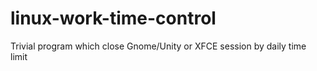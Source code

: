 linux-work-time-control
=======================

Trivial program which close Gnome/Unity or XFCE session by daily time limit
